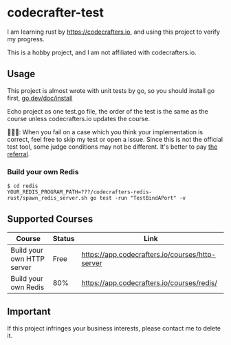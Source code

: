 # codecrafter-test

I am learning rust by https://codecrafters.io, and using this project to verify my progress.

This is a hobby project, and I am not affiliated with codecrafters.io.

## Usage

This project is almost wrote with unit tests by go, so you should install go first, [go.dev/doc/install](https://go.dev/doc/install)

Echo project as one test.go file, the order of the test is the same as the course unless codecrafters.io updates the course.

📢📢📢: When you fail on a case which you think your implementation is correct, feel free to skip my test or open a issue. Since this is not the official test tool, some judge conditions may not be different. It's better to pay [the referral](https://app.codecrafters.io/r/fantastic-monkey-146935).

### Build your own Redis

```
$ cd redis
YOUR_REDIS_PROGRAM_PATH=???/codecrafters-redis-rust/spawn_redis_server.sh go test -run "TestBindAPort" -v
```

## Supported Courses

| Course                     | Status | Link                                            |
| -------------------------- | ------ | ----------------------------------------------- |
| Build your own HTTP server | Free   | https://app.codecrafters.io/courses/http-server |
| Build your own Redis       | 80%    | https://app.codecrafters.io/courses/redis/      |

## Important

If this project infringes your business interests, please contact me to delete it.